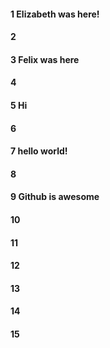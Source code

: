 #### 1 Elizabeth was here!
#### 2
#### 3 Felix was here
#### 4
#### 5 Hi
#### 6
#### 7 hello world!
#### 8
#### 9 Github is awesome
#### 10
#### 11
#### 12
#### 13
#### 14
#### 15